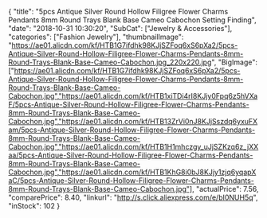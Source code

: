 {
	"title": "5pcs Antique Silver Round Hollow Filigree Flower Charms Pendants 8mm Round Trays Blank Base Cameo Cabochon Setting Finding",
	"date": "2018-10-31 10:30:20",
	"SubCat": ["Jewelry & Accessories"],
	"categories": ["Fashion Jewelry"],
	"thumbnailImage": "https://ae01.alicdn.com/kf/HTB1G7ifdhk98KJjSZFoq6xS6pXa2/5pcs-Antique-Silver-Round-Hollow-Filigree-Flower-Charms-Pendants-8mm-Round-Trays-Blank-Base-Cameo-Cabochon.jpg_220x220.jpg",
	"BigImage": ["https://ae01.alicdn.com/kf/HTB1G7ifdhk98KJjSZFoq6xS6pXa2/5pcs-Antique-Silver-Round-Hollow-Filigree-Flower-Charms-Pendants-8mm-Round-Trays-Blank-Base-Cameo-Cabochon.jpg","https://ae01.alicdn.com/kf/HTB1xiTDi4rI8KJjy0Fpq6z5hVXaF/5pcs-Antique-Silver-Round-Hollow-Filigree-Flower-Charms-Pendants-8mm-Round-Trays-Blank-Base-Cameo-Cabochon.jpg","https://ae01.alicdn.com/kf/HTB13ZrVi0nJ8KJjSszdq6yxuFXam/5pcs-Antique-Silver-Round-Hollow-Filigree-Flower-Charms-Pendants-8mm-Round-Trays-Blank-Base-Cameo-Cabochon.jpg","https://ae01.alicdn.com/kf/HTB1H1mhczgy_uJjSZKzq6z_jXXaa/5pcs-Antique-Silver-Round-Hollow-Filigree-Flower-Charms-Pendants-8mm-Round-Trays-Blank-Base-Cameo-Cabochon.jpg","https://ae01.alicdn.com/kf/HTB1KhG8i0bJ8KJjy1zjq6yqapXaC/5pcs-Antique-Silver-Round-Hollow-Filigree-Flower-Charms-Pendants-8mm-Round-Trays-Blank-Base-Cameo-Cabochon.jpg"],
	"actualPrice": 7.56,
	"comparePrice": 8.40,
	"linkurl": "http://s.click.aliexpress.com/e/bI0NUH5q",
	"inStock": 102
}
